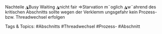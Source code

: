 Nachteile
◮Busy Waiting
◮nicht fair ⇒Starvation m¨oglich
◮w¨ahrend des kritischen Abschnitts sollte wegen der Verklemm ungsgefahr kein
Prozess- bzw. Threadwechsel erfolgen

   Tags & Topics:
   #Abschnitts
   #Threadwechsel
   #Prozess-
   #Abschnitt